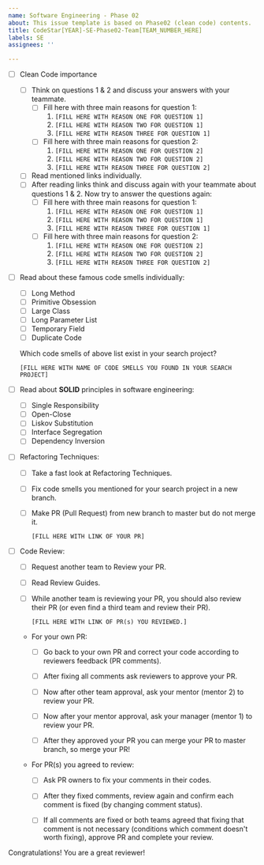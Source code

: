 ```yaml
---
name: Software Engineering - Phase 02
about: This issue template is based on Phase02 (clean code) contents.
title: CodeStar[YEAR]-SE-Phase02-Team[TEAM_NUMBER_HERE]
labels: SE
assignees: ''

---
```


- [ ] Clean Code importance
  - [ ] Think on questions 1 & 2 and discuss your answers with your teammate.
    - [ ] Fill here with three main reasons for question 1:
      1. `[FILL HERE WITH REASON ONE FOR QUESTION 1]`
      1. `[FILL HERE WITH REASON TWO FOR QUESTION 1]`
      1. `[FILL HERE WITH REASON THREE FOR QUESTION 1]`
    - [ ] Fill here with three main reasons for question 2:
      1. `[FILL HERE WITH REASON ONE FOR QUESTION 2]`
      1. `[FILL HERE WITH REASON TWO FOR QUESTION 2]`
      1. `[FILL HERE WITH REASON THREE FOR QUESTION 2]`
  - [ ] Read mentioned links individually.
  - [ ] After reading links think and discuss again with your teammate about questions 1 & 2. Now try to answer the questions again:
    - [ ] Fill here with three main reasons for question 1:
      1. `[FILL HERE WITH REASON ONE FOR QUESTION 1]`
      1. `[FILL HERE WITH REASON TWO FOR QUESTION 1]`
      1. `[FILL HERE WITH REASON THREE FOR QUESTION 1]`
    - [ ] Fill here with three main reasons for question 2:
      1. `[FILL HERE WITH REASON ONE FOR QUESTION 2]`
      1. `[FILL HERE WITH REASON TWO FOR QUESTION 2]`
      1. `[FILL HERE WITH REASON THREE FOR QUESTION 2]`

- [ ] Read about these famous code smells individually:
  - [ ] Long Method
  - [ ] Primitive Obsession
  - [ ] Large Class
  - [ ] Long Parameter List
  - [ ] Temporary Field
  - [ ] Duplicate Code

  Which code smells of above list exist in your search project?

  `[FILL HERE WITH NAME OF CODE SMELLS YOU FOUND IN YOUR SEARCH PROJECT]`

- [ ] Read about **SOLID** principles in software engineering:
  - [ ] Single Responsibility
  - [ ] Open-Close
  - [ ] Liskov Substitution
  - [ ] Interface Segregation
  - [ ] Dependency Inversion

- [ ] Refactoring Techniques:
  - [ ] Take a fast look at Refactoring Techniques.
  - [ ] Fix code smells you mentioned for your search project in a new branch.
  - [ ] Make PR (Pull Request) from new branch to master but do not merge it.

    `[FILL HERE WITH LINK OF YOUR PR]`

- [ ] Code Review:
  - [ ] Request another team to Review your PR.
  - [ ] Read Review Guides.
  - [ ] While another team is reviewing your PR, you should also review their PR (or even find a third team and review their PR).

    `[FILL HERE WITH LINK OF PR(s) YOU REVIEWED.]`
  - For your own PR:
    - [ ] Go back to your own PR and correct your code according to reviewers feedback (PR comments).

    - [ ] After fixing all comments ask reviewers to approve your PR.

    - [ ] Now after other team approval, ask your mentor (mentor 2) to review your PR.

    - [ ] Now after your mentor approval, ask your manager (mentor 1) to review your PR.

    - [ ] After they approved your PR you can merge your PR to master branch, so merge your PR!

  - For PR(s) you agreed to review:
    - [ ] Ask PR owners to fix your comments in their codes.

    - [ ] After they fixed comments, review again and confirm each comment is fixed (by changing comment status).

    - [ ] If all comments are fixed or both teams agreed that fixing that comment is not necessary (conditions which comment doesn't worth fixing), approve PR and complete your review.

Congratulations! You are a great reviewer!
